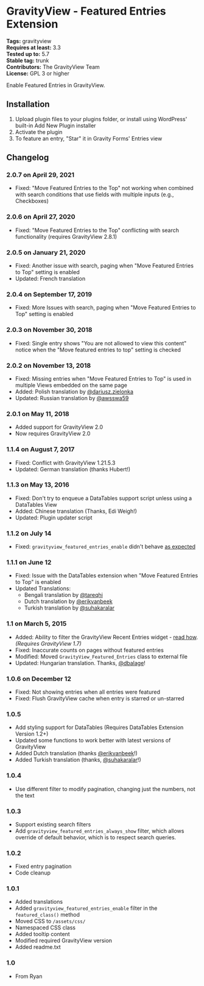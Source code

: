 # GravityView - Featured Entries Extension #
**Tags:** gravityview  
**Requires at least:** 3.3  
**Tested up to:** 5.7  
**Stable tag:** trunk  
**Contributors:** The GravityView Team  
**License:** GPL 3 or higher  

Enable Featured Entries in GravityView.

## Installation ##

1. Upload plugin files to your plugins folder, or install using WordPress' built-in Add New Plugin installer
2. Activate the plugin
3. To feature an entry, "Star" it in Gravity Forms' Entries view

## Changelog ##

### 2.0.7 on April 29, 2021 ###

* Fixed: "Move Featured Entries to the Top" not working when combined with search conditions that use fields with multiple inputs (e.g., Checkboxes)

### 2.0.6 on April 27, 2020 ###

* Fixed: "Move Featured Entries to the Top" conflicting with search functionality (requires GravityView 2.8.1)

### 2.0.5 on January 21, 2020 ###

* Fixed: Another issue with search, paging when "Move Featured Entries to Top" setting is enabled
* Updated: French translation

### 2.0.4 on September 17, 2019 ###

* Fixed: More Issues with search, paging when "Move Featured Entries to Top" setting is enabled

### 2.0.3 on November 30, 2018 ###

* Fixed: Single entry shows "You are not allowed to view this content" notice when the "Move featured entries to top" setting is checked

### 2.0.2 on November 13, 2018 ###

* Fixed: Missing entries when "Move Featured Entries to Top" is used in multiple Views embedded on the same page
* Added: Polish translation by [@dariusz.zielonka](https://www.transifex.com/user/profile/dariusz.zielonka/)
* Updated: Russian translation by [@awsswa59](https://www.transifex.com/user/profile/awsswa59/)

### 2.0.1 on May 11, 2018 ###

* Added support for GravityView 2.0
* Now requires GravityView 2.0

### 1.1.4 on August 7, 2017 ###

* Fixed: Conflict with GravityView 1.21.5.3
* Updated: German translation (thanks Hubert!)

### 1.1.3 on May 13, 2016 ###
* Fixed: Don't try to enqueue a DataTables support script unless using a DataTables View
* Added: Chinese translation (Thanks, Edi Weigh!)
* Updated: Plugin updater script

### 1.1.2 on July 14 ###
* Fixed: `gravityview_featured_entries_enable` didn't behave [as expected](http://docs.gravityview.co/article/239-how-to-feature-an-entry-using-php)

### 1.1.1 on June 12 ###
* Fixed: Issue with the DataTables extension when "Move Featured Entries to Top" is enabled
* Updated Translations:
    - Bengali translation by [@tareqhi](https://www.transifex.com/accounts/profile/tareqhi/)
    - Dutch translation by [@erikvanbeek](https://www.transifex.com/accounts/profile/erikvanbeek/)
    - Turkish translation by [@suhakaralar](https://www.transifex.com/accounts/profile/suhakaralar/)

### 1.1 on March 5, 2015 ###
* Added: Ability to filter the GravityView Recent Entries widget - [read how](http://docs.gravityview.co/article/241-show-only-featured-entries-in-the-recent-entries-widget). *(Requires GravityView 1.7)*
* Fixed: Inaccurate counts on pages without featured entries
* Modified: Moved `GravityView_Featured_Entries` class to external file
* Updated: Hungarian translation. Thanks, [@dbalage](https://www.transifex.com/accounts/profile/dbalage/)!

### 1.0.6 on December 12 ###
* Fixed: Not showing entries when all entries were featured
* Fixed: Flush GravityView cache when entry is starred or un-starred

### 1.0.5 ###
* Add styling support for DataTables (Requires DataTables Extension Version 1.2+)
* Updated some functions to work better with latest versions of GravityView
* Added Dutch translation (thanks [@erikvanbeek](https://www.transifex.com/accounts/profile/erikvanbeek/)!)
* Added Turkish translation (thanks, [@suhakaralar](https://www.transifex.com/accounts/profile/suhakaralar/)!)

### 1.0.4 ###
* Use different filter to modify pagination, changing just the numbers, not the text

### 1.0.3 ###
* Support existing search filters
* Add `gravityview_featured_entries_always_show` filter, which allows override of default behavior, which is to respect search queries.

### 1.0.2 ###
* Fixed entry pagination
* Code cleanup

### 1.0.1 ###
* Added translations
* Added `gravityview_featured_entries_enable` filter in the `featured_class()` method
* Moved CSS to `/assets/css/`
* Namespaced CSS class
* Added tooltip content
* Modified required GravityView version
* Added readme.txt

### 1.0 ###
* From Ryan